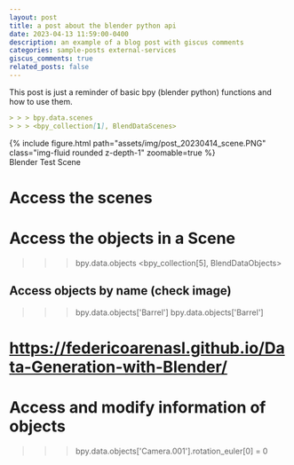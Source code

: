 ```yaml
---
layout: post
title: a post about the blender python api
date: 2023-04-13 11:59:00-0400
description: an example of a blog post with giscus comments
categories: sample-posts external-services
giscus_comments: true
related_posts: false
---
```


This post is just a reminder of basic bpy (blender python) functions
and how to use them.

```markdown
> > > bpy.data.scenes
> > > <bpy_collection[1], BlendDataScenes>
```

<div class="row mt-3">
    <div class="post_img_23-04-14">
        {% include figure.html path="assets/img/post_20230414_scene.PNG" class="img-fluid rounded z-depth-1" zoomable=true %}
    </div>
</div>
<div class="caption">
    Blender Test Scene
</div>

# Access the scenes

# Access the objects in a Scene

> > > bpy.data.objects
> > > <bpy_collection[5], BlendDataObjects>

## Access objects by name (check image)

> > > bpy.data.objects['Barrel']
> > > bpy.data.objects['Barrel']

# https://federicoarenasl.github.io/Data-Generation-with-Blender/

# Access and modify information of objects

> > > bpy.data.objects['Camera.001'].rotation_euler[0] = 0
